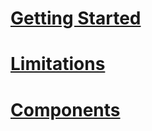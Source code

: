 ﻿# [Getting Started](zplanner_getting_started.md)
# [Limitations](limitations.md)
# [Components](components.md)